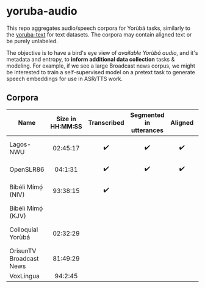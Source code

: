 # yoruba-audio

This repo aggregates audio/speech corpora for Yorùbá tasks, similarly to the [yoruba-text](https://github.com/Niger-Volta-LTI/yoruba-text) for text datasets. The corpora may contain aligned text or be purely unlabeled. 

The objective is to have a bird's eye view of _available Yorùbá audio_, and it's metadata and entropy, to **inform additional data collection** tasks & modeling. For example, if we see a large Broadcast news corpus, we might be interested to train a self-supervised model on a pretext task to generate speech embeddings for use in ASR/TTS work.


## Corpora


| Name     |  Size in HH:MM:SS | Transcribed  |  Segmented in utterances  | Aligned | Source |
|----------|:-------:| :-------------:|:------:|:----:|:----:|
| Lagos-NWU |  02:45:17 | ✔️ | ✔️ | ✔️ | [	North-West University](https://repo.sadilar.org/handle/20.500.12185/431)|
| OpenSLR86 | 04:1:31 | ✔️   | ✔️ | ✔️ | [OpenSLR](https://www.openslr.org/86), Google|
|  Bíbélì Mímọ́ (NIV) | 93:38:15 | ✔️ | |  | [Biblica Open Bible](https://open.bible/yoruba-audio-bible/)|
|  Bíbélì Mímọ́ (KJV) | | | | |  [Bible.is](https://github.com/ruohoruotsi/Bible/blob/master/audio/scrape_audio.ipynb)|
| Colloquial Yorùbá | 02:32:29 | | | | [Audio files](https://routledgetextbooks.com/textbooks/colloquial/language/yoruba.php), Textbook|
| OrisunTV Broadcast News | 81:49:29 | | | | Youtube |
| VoxLingua | 94:2:45 | | | | Youtube |
